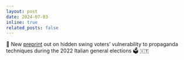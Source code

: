 ```yaml
---
layout: post
date: 2024-07-03
inline: true
related_posts: false
---
```


📝 New [preprint](https://arxiv.org/abs/2407.01279) out on hidden swing voters’ vulnerability to propaganda techniques during the 2022 Italian general elections 🗳️ 🇮🇹
